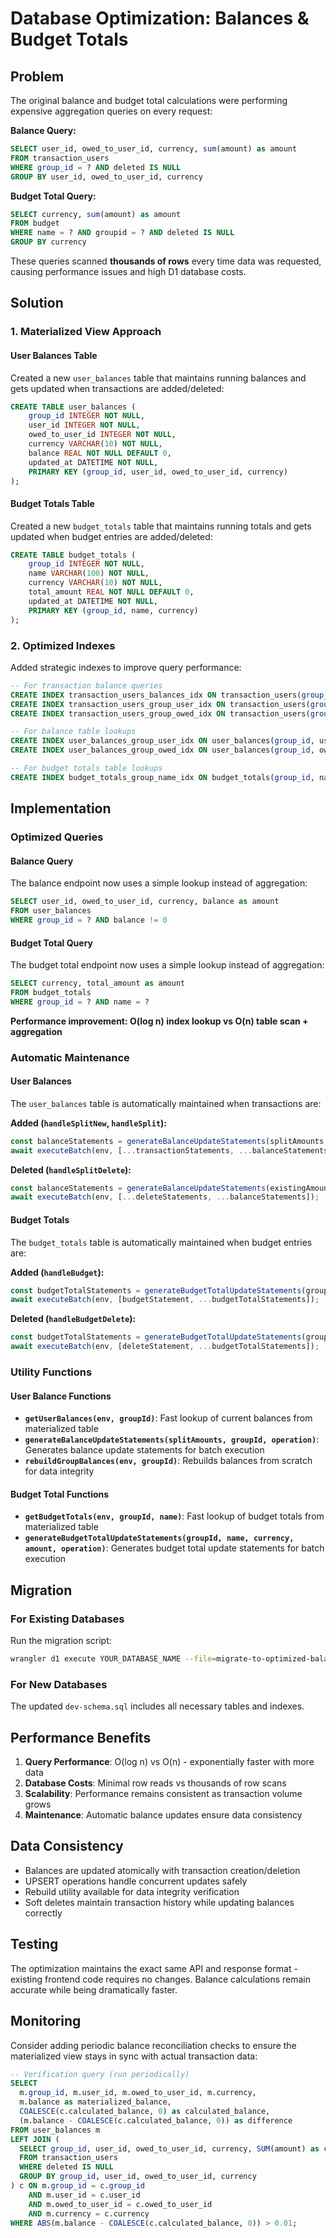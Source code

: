 # Database Optimization: Balances & Budget Totals

## Problem
The original balance and budget total calculations were performing expensive aggregation queries on every request:

**Balance Query:**
```sql
SELECT user_id, owed_to_user_id, currency, sum(amount) as amount 
FROM transaction_users 
WHERE group_id = ? AND deleted IS NULL 
GROUP BY user_id, owed_to_user_id, currency
```

**Budget Total Query:**
```sql
SELECT currency, sum(amount) as amount
FROM budget 
WHERE name = ? AND groupid = ? AND deleted IS NULL
GROUP BY currency
```

These queries scanned **thousands of rows** every time data was requested, causing performance issues and high D1 database costs.

## Solution

### 1. Materialized View Approach

#### User Balances Table
Created a new `user_balances` table that maintains running balances and gets updated when transactions are added/deleted:

```sql
CREATE TABLE user_balances (
    group_id INTEGER NOT NULL,
    user_id INTEGER NOT NULL,
    owed_to_user_id INTEGER NOT NULL,
    currency VARCHAR(10) NOT NULL,
    balance REAL NOT NULL DEFAULT 0,
    updated_at DATETIME NOT NULL,
    PRIMARY KEY (group_id, user_id, owed_to_user_id, currency)
);
```

#### Budget Totals Table
Created a new `budget_totals` table that maintains running totals and gets updated when budget entries are added/deleted:

```sql
CREATE TABLE budget_totals (
    group_id INTEGER NOT NULL,
    name VARCHAR(100) NOT NULL,
    currency VARCHAR(10) NOT NULL,
    total_amount REAL NOT NULL DEFAULT 0,
    updated_at DATETIME NOT NULL,
    PRIMARY KEY (group_id, name, currency)
);
```

### 2. Optimized Indexes
Added strategic indexes to improve query performance:

```sql
-- For transaction balance queries
CREATE INDEX transaction_users_balances_idx ON transaction_users(group_id, deleted, user_id, owed_to_user_id, currency);
CREATE INDEX transaction_users_group_user_idx ON transaction_users(group_id, user_id, deleted);
CREATE INDEX transaction_users_group_owed_idx ON transaction_users(group_id, owed_to_user_id, deleted);

-- For balance table lookups
CREATE INDEX user_balances_group_user_idx ON user_balances(group_id, user_id, currency);
CREATE INDEX user_balances_group_owed_idx ON user_balances(group_id, owed_to_user_id, currency);

-- For budget totals table lookups
CREATE INDEX budget_totals_group_name_idx ON budget_totals(group_id, name);
```

## Implementation

### Optimized Queries

#### Balance Query
The balance endpoint now uses a simple lookup instead of aggregation:

```sql
SELECT user_id, owed_to_user_id, currency, balance as amount 
FROM user_balances 
WHERE group_id = ? AND balance != 0
```

#### Budget Total Query
The budget total endpoint now uses a simple lookup instead of aggregation:

```sql
SELECT currency, total_amount as amount 
FROM budget_totals 
WHERE group_id = ? AND name = ?
```

**Performance improvement: O(log n) index lookup vs O(n) table scan + aggregation**

### Automatic Maintenance

#### User Balances
The `user_balances` table is automatically maintained when transactions are:

**Added (`handleSplitNew`, `handleSplit`):**
```typescript
const balanceStatements = generateBalanceUpdateStatements(splitAmounts, groupId, 'add');
await executeBatch(env, [...transactionStatements, ...balanceStatements]);
```

**Deleted (`handleSplitDelete`):**
```typescript
const balanceStatements = generateBalanceUpdateStatements(existingAmounts, groupId, 'remove');
await executeBatch(env, [...deleteStatements, ...balanceStatements]);
```

#### Budget Totals
The `budget_totals` table is automatically maintained when budget entries are:

**Added (`handleBudget`):**
```typescript
const budgetTotalStatements = generateBudgetTotalUpdateStatements(groupId, name, currency, amount, 'add');
await executeBatch(env, [budgetStatement, ...budgetTotalStatements]);
```

**Deleted (`handleBudgetDelete`):**
```typescript
const budgetTotalStatements = generateBudgetTotalUpdateStatements(groupId, name, currency, amount, 'remove');
await executeBatch(env, [deleteStatement, ...budgetTotalStatements]);
```

### Utility Functions

#### User Balance Functions
- **`getUserBalances(env, groupId)`**: Fast lookup of current balances from materialized table
- **`generateBalanceUpdateStatements(splitAmounts, groupId, operation)`**: Generates balance update statements for batch execution
- **`rebuildGroupBalances(env, groupId)`**: Rebuilds balances from scratch for data integrity

#### Budget Total Functions
- **`getBudgetTotals(env, groupId, name)`**: Fast lookup of budget totals from materialized table
- **`generateBudgetTotalUpdateStatements(groupId, name, currency, amount, operation)`**: Generates budget total update statements for batch execution

## Migration

### For Existing Databases
Run the migration script:
```bash
wrangler d1 execute YOUR_DATABASE_NAME --file=migrate-to-optimized-balances.sql
```

### For New Databases
The updated `dev-schema.sql` includes all necessary tables and indexes.

## Performance Benefits

1. **Query Performance**: O(log n) vs O(n) - exponentially faster with more data
2. **Database Costs**: Minimal row reads vs thousands of row scans
3. **Scalability**: Performance remains consistent as transaction volume grows
4. **Maintenance**: Automatic balance updates ensure data consistency

## Data Consistency

- Balances are updated atomically with transaction creation/deletion
- UPSERT operations handle concurrent updates safely
- Rebuild utility available for data integrity verification
- Soft deletes maintain transaction history while updating balances correctly

## Testing

The optimization maintains the exact same API and response format - existing frontend code requires no changes. Balance calculations remain accurate while being dramatically faster.

## Monitoring

Consider adding periodic balance reconciliation checks to ensure the materialized view stays in sync with actual transaction data:

```sql
-- Verification query (run periodically)
SELECT 
  m.group_id, m.user_id, m.owed_to_user_id, m.currency,
  m.balance as materialized_balance,
  COALESCE(c.calculated_balance, 0) as calculated_balance,
  (m.balance - COALESCE(c.calculated_balance, 0)) as difference
FROM user_balances m
LEFT JOIN (
  SELECT group_id, user_id, owed_to_user_id, currency, SUM(amount) as calculated_balance
  FROM transaction_users 
  WHERE deleted IS NULL 
  GROUP BY group_id, user_id, owed_to_user_id, currency
) c ON m.group_id = c.group_id 
    AND m.user_id = c.user_id 
    AND m.owed_to_user_id = c.owed_to_user_id 
    AND m.currency = c.currency
WHERE ABS(m.balance - COALESCE(c.calculated_balance, 0)) > 0.01;
``` 